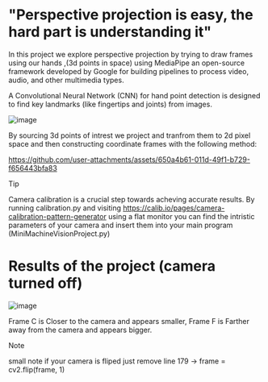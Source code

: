 # "Perspective projection is easy, the hard part is understanding it"

In this project we explore perspective projection by trying to draw frames using our hands ,(3d points in space) using MediaPipe an open-source framework developed by Google for building pipelines to process video, audio, and other multimedia types.

A Convolutional Neural Network (CNN) for hand point detection is designed to find key landmarks (like fingertips and joints) from images.

![image](https://github.com/user-attachments/assets/0f798e5e-30ea-4f19-bfc4-8ffeffb733de)

By sourcing 3d points of intrest we project and tranfrom them to 2d pixel space and then constructing coordinate frames with the following method:

https://github.com/user-attachments/assets/650a4b61-011d-49f1-b729-f656443bfa83

> [!TIP]
>Camera calibration is a crucial step towards acheving accurate results. By running calibration.py and visiting https://calib.io/pages/camera-calibration-pattern-generator using a flat monitor you can find the intristic parameters of your camera and insert them into your main program (MiniMachineVisionProject.py)

# Results of the project (camera turned off)
![image](https://github.com/user-attachments/assets/48f209e7-7b2a-4355-aa42-8b3135f52345)

Frame C is Closer to the camera and appears smaller, 
Frame F is Farther away from the camera and appears bigger.

>[!NOTE]
>small note if your camera is fliped just remove line 179 -> frame = cv2.flip(frame, 1)
